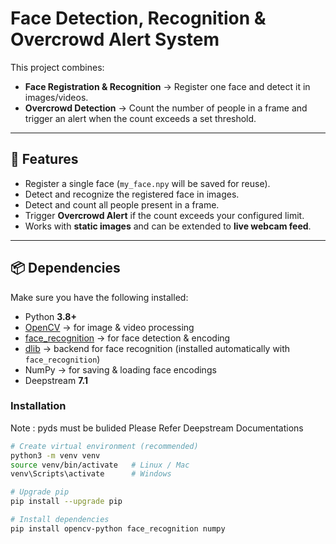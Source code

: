 
# Face Detection, Recognition & Overcrowd Alert System

This project combines:
- **Face Registration & Recognition** → Register one face and detect it in images/videos.
- **Overcrowd Detection** → Count the number of people in a frame and trigger an alert when the count exceeds a set threshold.

---

## 🚀 Features
- Register a single face (`my_face.npy` will be saved for reuse).
- Detect and recognize the registered face in images.
- Detect and count all people present in a frame.
- Trigger **Overcrowd Alert** if the count exceeds your configured limit.
- Works with **static images** and can be extended to **live webcam feed**.

---

## 📦 Dependencies

Make sure you have the following installed:

- Python **3.8+**  
- [OpenCV](https://opencv.org/) → for image & video processing  
- [face_recognition](https://github.com/ageitgey/face_recognition) → for face detection & encoding  
- [dlib](http://dlib.net/) → backend for face recognition (installed automatically with `face_recognition`)  
- NumPy → for saving & loading face encodings
- Deepstream **7.1**
  

### Installation

Note : pyds must be bulided Please Refer Deepstream Documentations 

```bash
# Create virtual environment (recommended)
python3 -m venv venv
source venv/bin/activate   # Linux / Mac
venv\Scripts\activate      # Windows

# Upgrade pip
pip install --upgrade pip

# Install dependencies
pip install opencv-python face_recognition numpy 

